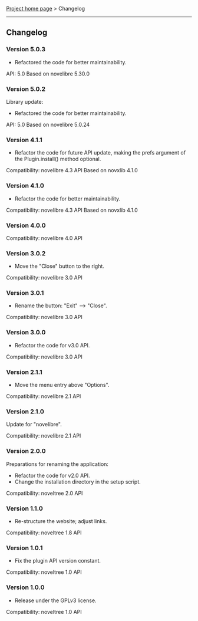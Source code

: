 [Project home page](../) > Changelog

------------------------------------------------------------------------

## Changelog

### Version 5.0.3

- Refactored the code for better maintainability.

API: 5.0
Based on novelibre 5.30.0

### Version 5.0.2

Library update:
- Refactored the code for better maintainability.

API: 5.0
Based on novelibre 5.0.24

### Version 4.1.1

- Refactor the code for future API update,
  making the prefs argument of the Plugin.install() method optional.

Compatibility: novelibre 4.3 API
Based on novxlib 4.1.0

### Version 4.1.0

- Refactor the code for better maintainability.

Compatibility: novelibre 4.3 API
Based on novxlib 4.1.0

### Version 4.0.0

Compatibility: novelibre 4.0 API

### Version 3.0.2

- Move the "Close" button to the right.

Compatibility: novelibre 3.0 API

### Version 3.0.1

- Rename the button: "Exit" --> "Close".

Compatibility: novelibre 3.0 API

### Version 3.0.0

- Refactor the code for v3.0 API.

Compatibility: novelibre 3.0 API

### Version 2.1.1

- Move the menu entry above "Options".

Compatibility: novelibre 2.1 API

### Version 2.1.0

Update for "novelibre".

Compatibility: novelibre 2.1 API

### Version 2.0.0

Preparations for renaming the application:
- Refactor the code for v2.0 API.
- Change the installation directory in the setup script.

Compatibility: noveltree 2.0 API

### Version 1.1.0

- Re-structure the website; adjust links.

Compatibility: noveltree 1.8 API

### Version 1.0.1

- Fix the plugin API version constant.

Compatibility: noveltree 1.0 API

### Version 1.0.0

- Release under the GPLv3 license.

Compatibility: noveltree 1.0 API
